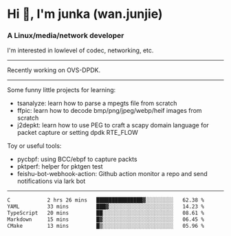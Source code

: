 
<h1 >Hi 👋, I'm junka (wan.junjie)</h1>
<h3 >A Linux/media/network developer</h3>


I'm interested in lowlevel of codec, networking, etc.


---

Recently working on OVS-DPDK.

---

Some funny little projects for learning:

- tsanalyze: learn how to parse a mpegts file from scratch 
- ffpic: learn how to decode bmp/png/jpeg/webp/heif images from scratch
- j2depkt: learn how to use PEG to craft a scapy domain language for packet capture or setting dpdk RTE_FLOW

Toy or useful tools:

- pycbpf: using BCC/ebpf to capture packts
- pktperf: helper for pktgen test
- feishu-bot-webhook-action: Github action monitor a repo and send notifications via lark bot

---

<!--START_SECTION:waka-->

```txt
C            2 hrs 26 mins   ███████████████▓░░░░░░░░░   62.38 %
YAML         33 mins         ███▓░░░░░░░░░░░░░░░░░░░░░   14.23 %
TypeScript   20 mins         ██░░░░░░░░░░░░░░░░░░░░░░░   08.61 %
Markdown     15 mins         █▓░░░░░░░░░░░░░░░░░░░░░░░   06.45 %
CMake        13 mins         █▒░░░░░░░░░░░░░░░░░░░░░░░   05.96 %
```

<!--END_SECTION:waka-->
